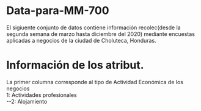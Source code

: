 # Data-para-MM-700

El sigiuente conjunto de datos contiene información recolec(desde la segunda semana de marzo hasta diciembre del 2020) mediante encuestas aplicadas a negocios de la ciudad de Choluteca, Honduras. 

# Información de los atribut.
La primer columna corresponde al tipo de Actividad Económica de  los negocios<br/> 1: Actividades profesionales<br/>--2: Alojamiento
